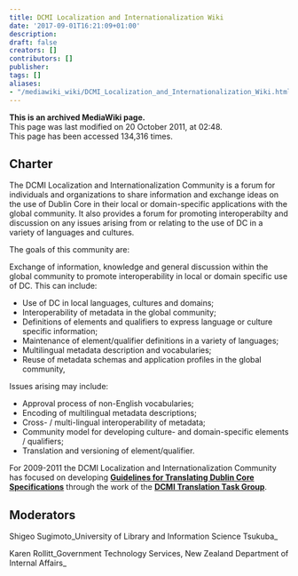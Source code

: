 ```yaml
---
title: DCMI Localization and Internationalization Wiki
date: '2017-09-01T16:21:09+01:00'
description: 
draft: false
creators: []
contributors: []
publisher: 
tags: []
aliases:
- "/mediawiki_wiki/DCMI_Localization_and_Internationalization_Wiki.html"
---
```


 **This is an archived MediaWiki page.**  
This page was last modified on 20 October 2011, at 02:48.  
This page has been accessed 134,316 times.

## Charter 

The DCMI Localization and Internationalization Community is a forum for individuals and organizations to share information and exchange ideas on the use of Dublin Core in their local or domain-specific applications with the global community. It also provides a forum for promoting interoperabilty and discussion on any issues arising from or relating to the use of DC in a variety of languages and cultures.

The goals of this community are:

Exchange of information, knowledge and general discussion within the global community to promote interoperability in local or domain specific use of DC. This can include:

- Use of DC in local languages, cultures and domains;
- Interoperability of metadata in the global community;
- Definitions of elements and qualifiers to express language or culture specific information;
- Maintenance of element/qualifier definitions in a variety of languages;
- Multilingual metadata description and vocabularies;
- Reuse of metadata schemas and application profiles in the global community,

Issues arising may include:

- Approval process of non-English vocabularies;
- Encoding of multilingual metadata descriptions;
- Cross- / multi-lingual interoperability of metadata;
- Community model for developing culture- and domain-specific elements / qualifiers;
- Translation and versioning of element/qualifier.

For 2009-2011 the DCMI Localization and Internationalization Community has focused on developing **[Guidelines for Translating Dublin Core Specifications](/mediawiki_wiki/Guidelines_for_Translating_Dublin_Core_Specifications.md)** through the work of the **[DCMI Translation Task Group](/mediawiki_wiki/DCMI_Translation_Task_Group.md)**.

## Moderators 

Shigeo Sugimoto_University of Library and Information Science Tsukuba_

Karen Rollitt_Government Technology Services, New Zealand Department of Internal Affairs_

